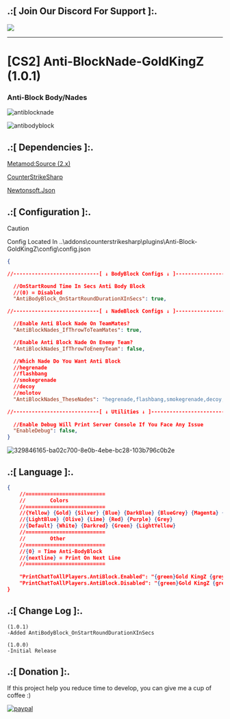 ## .:[ Join Our Discord For Support ]:.
<a href="https://discord.com/invite/U7AuQhu"><img src="https://discord.com/api/guilds/651838917687115806/widget.png?style=banner2"></a>

***
# [CS2] Anti-BlockNade-GoldKingZ (1.0.1)

### Anti-Block Body/Nades

![antiblocknade](https://github.com/user-attachments/assets/bd580a5b-a833-4a49-9256-7740cdb7d4fb)

![antibodyblock](https://github.com/user-attachments/assets/85217774-b475-4b9f-a2b6-465dfc0abbeb)


## .:[ Dependencies ]:.
[Metamod:Source (2.x)](https://www.sourcemm.net/downloads.php/?branch=master)

[CounterStrikeSharp](https://github.com/roflmuffin/CounterStrikeSharp/releases)

[Newtonsoft.Json](https://www.nuget.org/packages/Newtonsoft.Json)

## .:[ Configuration ]:.

> [!CAUTION]
> Config Located In ..\addons\counterstrikesharp\plugins\Anti-Block-GoldKingZ\config\config.json                                           
>

```json
{

//----------------------------[ ↓ BodyBlock Configs ↓ ]-------------------------------

  //OnStartRound Time In Secs Anti Body Block
  //(0) = Disabled
  "AntiBodyBlock_OnStartRoundDurationXInSecs": true,

//----------------------------[ ↓ NadeBlock Configs ↓ ]-------------------------------

  //Enable Anti Block Nade On TeamMates?
  "AntiBlockNades_IfThrowToTeamMates": true,

  //Enable Anti Block Nade On Enemy Team?
  "AntiBlockNades_IfThrowToEnemyTeam": false,

  //Which Nade Do You Want Anti Block
  //hegrenade
  //flashbang
  //smokegrenade
  //decoy
  //molotov
  "AntiBlockNades_TheseNades": "hegrenade,flashbang,smokegrenade,decoy,molotov",

//----------------------------[ ↓ Utilities ↓ ]----------------------------------------------
	
  //Enable Debug Will Print Server Console If You Face Any Issue
  "EnableDebug": false,
}
```

![329846165-ba02c700-8e0b-4ebe-bc28-103b796c0b2e](https://github.com/oqyh/cs2-Game-Manager/assets/48490385/3df7caa9-34a7-47da-94aa-8d682f59e85d)


## .:[ Language ]:.
```json
{
	//==========================
	//        Colors
	//==========================
	//{Yellow} {Gold} {Silver} {Blue} {DarkBlue} {BlueGrey} {Magenta} {LightRed}
	//{LightBlue} {Olive} {Lime} {Red} {Purple} {Grey}
	//{Default} {White} {Darkred} {Green} {LightYellow}
	//==========================
	//        Other
	//==========================
	//{0} = Time Anti-BodyBlock
	//{nextline} = Print On Next Line
	//==========================
	
    "PrintChatToAllPlayers.AntiBlock.Enabled": "{green}Gold KingZ {grey}| {grey}Anti-BodyBlock Is Now {lime}Enabled {grey}For {lime}{0} Secs",
    "PrintChatToAllPlayers.AntiBlock.Disabled": "{green}Gold KingZ {grey}| {grey}Anti-BodyBlock Is Now {darkred}Disabled"
}
```

## .:[ Change Log ]:.
```
(1.0.1)
-Added AntiBodyBlock_OnStartRoundDurationXInSecs

(1.0.0)
-Initial Release
```

## .:[ Donation ]:.

If this project help you reduce time to develop, you can give me a cup of coffee :)

[![paypal](https://www.paypalobjects.com/en_US/i/btn/btn_donateCC_LG.gif)](https://paypal.me/oQYh)

